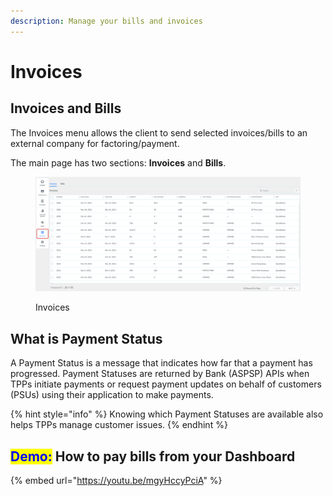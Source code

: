 ```yaml
---
description: Manage your bills and invoices
---
```


# Invoices

## Invoices and Bills

The Invoices menu allows the client to send selected invoices/bills to an external company for factoring/payment.

The main page has two sections: **Invoices** and **Bills**.

<figure><img src="../../../.gitbook/assets/image-20220922-105454.png" alt=""><figcaption><p>Invoices</p></figcaption></figure>

## What is Payment Status

A Payment Status is a message that indicates how far that a payment has progressed. Payment Statuses are returned by Bank (ASPSP) APIs when TPPs initiate payments or request payment updates on behalf of customers (PSUs) using their application to make payments.

{% hint style="info" %}
Knowing which Payment Statuses are available also helps TPPs manage customer issues.
{% endhint %}

## <mark style="color:blue;">Demo:</mark> How to pay bills from your Dashboard

{% embed url="https://youtu.be/mgyHccyPciA" %}
